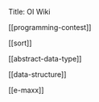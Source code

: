 Title: OI Wiki

[[programming-contest]]

[[sort]]

[[abstract-data-type]]

[[data-structure]]

[[e-maxx]]
